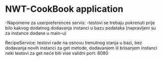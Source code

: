 # NWT-CookBook application

-Napomene za userpreferences servis:
  -testovi se trebaju pokrenuti prije bilo kakvog dodatnog dodavanja instanci u bazu podataka (napravljeni su za instance dodane u main-u)
  
  RecipeService: testovi rade na osnovu trenutnog stanja u bazi, bez dodavanja novih instanci za get metode, dodavanjem ili brisanjem instanci neki testovi za get neće biti vise validni
  port: 8080
  

